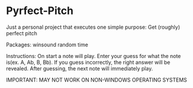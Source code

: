 # Pyrfect-Pitch
Just a personal project that executes one simple purpose: Get (roughly) perfect pitch

Packages:
  winsound
  random
  time

Instructions:
  On start a note will play. Enter your guess for what the note is(ex. A, Ab, B, Bb). If you guess incorrectly, the right answer will be revealed. After     guessing, the next note will immediately play.

IMPORTANT: 
  MAY NOT WORK ON NON-WINDOWS OPERATING SYSTEMS
